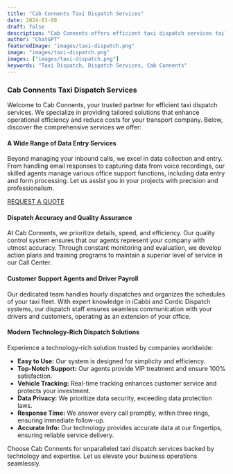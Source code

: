 ```yaml
---
title: "Cab Connents Taxi Dispatch Services"
date: 2024-03-08
draft: false
description: "Cab Connents offers efficient taxi dispatch services tailored to enhance operational efficiency and reduce costs for your transport company."
author: "ChatGPT"
featuredImage: "images/taxi-dispatch.png"
image: "images/taxi-dispatch.png"
images: ["images/taxi-dispatch.png"]
keywords: "Taxi Dispatch, Dispatch Services, Cab Connents"
---
```


### Cab Connents Taxi Dispatch Services

Welcome to Cab Connents, your trusted partner for efficient taxi dispatch services. We specialize in providing tailored solutions that enhance operational efficiency and reduce costs for your transport company. Below, discover the comprehensive services we offer:

#### A Wide Range of Data Entry Services

Beyond managing your inbound calls, we excel in data collection and entry. From handling email responses to capturing data from voice recordings, our skilled agents manage various office support functions, including data entry and form processing. Let us assist you in your projects with precision and professionalism.

[REQUEST A QUOTE](link_to_request_quote)

#### Dispatch Accuracy and Quality Assurance

At Cab Connents, we prioritize details, speed, and efficiency. Our quality control system ensures that our agents represent your company with utmost accuracy. Through constant monitoring and evaluation, we develop action plans and training programs to maintain a superior level of service in our Call Center.

#### Customer Support Agents and Driver Payroll

Our dedicated team handles hourly dispatches and organizes the schedules of your taxi fleet. With expert knowledge in iCabbi and Cordic Dispatch systems, our dispatch staff ensures seamless communication with your drivers and customers, operating as an extension of your office.

#### Modern Technology-Rich Dispatch Solutions

Experience a technology-rich solution trusted by companies worldwide:

- **Easy to Use:** Our system is designed for simplicity and efficiency.
- **Top-Notch Support:** Our agents provide VIP treatment and ensure 100% satisfaction.
- **Vehicle Tracking:** Real-time tracking enhances customer service and protects your investment.
- **Data Privacy:** We prioritize data security, exceeding data protection laws.
- **Response Time:** We answer every call promptly, within three rings, ensuring immediate follow-up.
- **Accurate Info:** Our technology provides accurate data at our fingertips, ensuring reliable service delivery.

Choose Cab Connents for unparalleled taxi dispatch services backed by technology and expertise. Let us elevate your business operations seamlessly.

